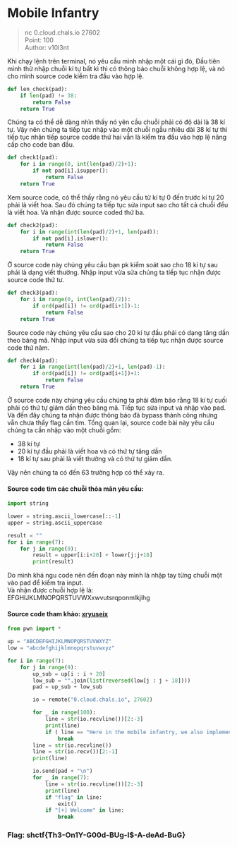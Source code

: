 # Mobile Infantry
> nc 0.cloud.chals.io 27602\
Point: 100\
Author: v10l3nt

Khi chạy lệnh trên terminal, nó yêu cầu mình nhập một cái gì đó, Đầu tiên mình thử nhập chuỗi kí tự bất kì thì có thông báo chuỗi không hợp lệ, và nó cho mình source code kiểm tra đầu vào hợp lệ. 
```python
def len_check(pad):
    if len(pad) != 38:
        return False
    return True
```
Chúng ta có thể dễ dàng nhìn thấy nó yên cầu chuỗi phải có độ dài là 38 kí tự. Vậy nên chúng ta tiếp tục nhập vào một chuỗi ngẫu nhiêu dài 38 kí tự thì tiếp tục nhận tiếp source codde thứ hai vẫn là kiểm tra đầu vào hợp lệ nâng cấp cho code ban đầu.
```python
def check1(pad):
    for i in range(0, int(len(pad)/2)+1):
        if not pad[i].isupper():
            return False
    return True
```
Xem source code, có thể thấy rằng nó yêu cầu từ kí tự 0 đến trước kí tự 20 phải là viết hoa. Sau đó chúng ta tiếp tục sửa input sao cho tất cả chuỗi đều là viết hoa.
Và nhận được source coded thứ ba.
```python
def check2(pad):
    for i in range(int(len(pad)/2)+1, len(pad)):
        if not pad[i].islower():
            return False
    return True
```

Ở source code này chúng yêu cầu bạn pk kiểm soát sao cho 18 kí tự sau phải là dạng viết thường. Nhập input vừa sửa chúng ta tiếp tục nhận được source code thứ tư.
```python
def check3(pad):
    for i in range(0, int(len(pad)/2)):
        if ord(pad[i]) != ord(pad[i+1])-1:
            return False
    return True
```

Source code này chúng yêu cầu sao cho 20 kí tự đầu phải có dạng tăng dần theo bảng mã. Nhập input vừa sửa đổi chúng ta tiếp tục nhận được source code thứ năm.
```python
def check4(pad):
    for i in range(int(len(pad)/2)+1, len(pad)-1):
        if ord(pad[i]) != ord(pad[i+1])+1:
            return False
    return True
```

Ở source code này chúng yêu cầu chúng ta phải đảm bảo rằng 18 kí tự cuối phải có thứ tự giảm dần theo bảng mã. Tiếp tục sửa input và nhập vào pad. Và đến đây chúng ta nhận được thông báo đã bypass thành công nhưng vẫn chưa thấy flag cần tìm.
Tổng quan lại, source code bài này yêu cầu chúng ta cần nhập vào một chuỗi gồm:
* 38 kí tự
* 20 kí tự đầu phải là viết hoa và có thứ tự tăng dần
* 18 kí tự sau phải là viết thường và có thứ tự giảm dần.

Vậy nên chúng ta có đến 63 trường hợp có thể xảy ra.

#### Source code tìm các chuỗi thỏa mãn yêu cầu:
```python
import string 

lower = string.ascii_lowercase[::-1]
upper = string.ascii_uppercase

result = ""
for i in range(7):
    for j in range(9):
        result = upper[i:i+20] + lower[j:j+18]
        print(result)
```
Do mình khá ngu code nên đến đoạn này mình là nhập tay từng chuỗi một vào pad để kiểm tra input.\
Và nhận được chuỗi hợp lệ là: EFGHIJKLMNOPQRSTUVWXxwvutsrqponmlkjihg

#### Source code tham khảo: [xryuseix](https://github.com/xryuseix/CTF_Writeups/blob/master/SpaceHeroes2022/Writeups.md)
```python
from pwn import *

up = "ABCDEFGHIJKLMNOPQRSTUVWXYZ"
low = "abcdefghijklmnopqrstuvwxyz"

for i in range(7):
    for j in range(9):
        up_sub = up[i : i + 20]
        low_sub = "".join(list(reversed(low[j : j + 18])))
        pad = up_sub + low_sub

        io = remote("0.cloud.chals.io", 27602)

        for _ in range(100):
            line = str(io.recvline())[2:-3]
            print(line)
            if ( line == "Here in the mobile infantry, we also implement some stronger roughneck checks." ):
                break
        line = str(io.recvline())
        line = str(io.recv())[2:-1]
        print(line)

        io.send(pad + "\n")
        for _ in range(7):
            line = str(io.recvline())[2:-3]
            print(line)
            if "flag" in line:
                exit()
            if "[+] Welcome" in line:
                break
```
### Flag: shctf{Th3-On1Y-G00d-BUg-I$-A-deAd-BuG}

